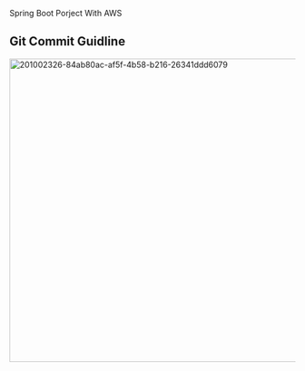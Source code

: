 Spring Boot Porject With AWS


## Git Commit Guidline
<img width="535" alt="201002326-84ab80ac-af5f-4b58-b216-26341ddd6079" src="https://github.com/junyong1111/Spring-Boot-With-AWS/assets/79856225/44ee65e8-9916-40e5-ace4-552959e71b7b">
